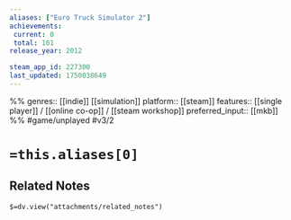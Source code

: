 ```yaml
---
aliases: ["Euro Truck Simulator 2"]
achievements:
 current: 0
 total: 101
release_year: 2012

steam_app_id: 227300
last_updated: 1750038649
---
```

%%
genres:: [[indie]] [[simulation]]
platform:: [[steam]]
features:: [[single player]] / [[online co-op]] / [[steam workshop]]
preferred_input:: [[mkb]]
%%
#game/unplayed
#v3/2

# `=this.aliases[0]`
## Related Notes
`$=dv.view("attachments/related_notes")`